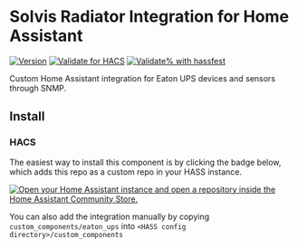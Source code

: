 # Solvis Radiator Integration for Home Assistant

[![Version](https://img.shields.io/github/v/release/jaroschek/home-assistant-eaton-ups?label=version)](https://github.com/jaroschek/home-assistant-eaton-ups/releases/latest)
[![Validate for HACS](https://github.com/jaroschek/home-assistant-eaton-ups/workflows/Validate%20for%20HACS/badge.svg)](https://github.com/jaroschek/home-assistant-eaton-ups/actions/workflows/hacs.yaml)
[![Validate% with hassfest](https://github.com/jaroschek/home-assistant-eaton-ups/workflows/Validate%20with%20hassfest/badge.svg)](https://github.com/jaroschek/home-assistant-eaton-ups/actions/workflows/hassfest.yaml)

Custom Home Assistant integration for Eaton UPS devices and sensors through SNMP.

## Install
### HACS
The easiest way to install this component is by clicking the badge below, which adds this repo as a custom repo in your HASS instance.

[![Open your Home Assistant instance and open a repository inside the Home Assistant Community Store.](https://my.home-assistant.io/badges/hacs_repository.svg)](https://my.home-assistant.io/redirect/hacs_repository/?category=Integration&owner=jaroschek&repository=home-assistant-eaton-ups)

You can also add the integration manually by copying `custom_components/eaton_ups` into `<HASS config directory>/custom_components`

